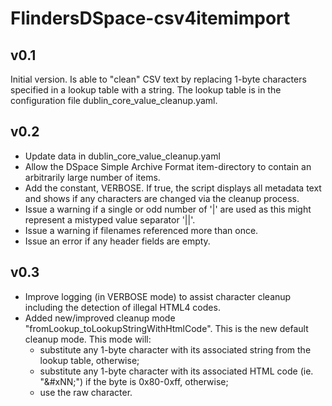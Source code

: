 
FlindersDSpace-csv4itemimport
=============================

v0.1
----
Initial version. Is able to "clean" CSV text by replacing 1-byte characters
specified in a lookup table with a string. The lookup table is in the
configuration file dublin_core_value_cleanup.yaml.

v0.2
----
- Update data in dublin_core_value_cleanup.yaml
- Allow the DSpace Simple Archive Format item-directory to contain an
  arbitrarily large number of items.
- Add the constant, VERBOSE. If true, the script displays all metadata text
  and shows if any characters are changed via the cleanup process.
- Issue a warning if a single or odd number of '|' are used as this might
  represent a mistyped value separator '||'.
- Issue a warning if filenames referenced more than once.
- Issue an error if any header fields are empty.

v0.3
----
- Improve logging (in VERBOSE mode) to assist character cleanup including
  the detection of illegal HTML4 codes.
- Added new/improved cleanup mode "fromLookup_toLookupStringWithHtmlCode".
  This is the new default cleanup mode. This mode will:
  * substitute any 1-byte character with its associated string from
    the lookup table, otherwise;
  * substitute any 1-byte character with its associated HTML code
    (ie. "&#xNN;") if the byte is 0x80-0xff, otherwise;
  * use the raw character.

